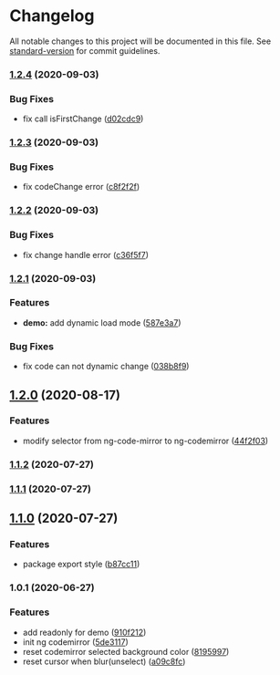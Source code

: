 # Changelog

All notable changes to this project will be documented in this file. See [standard-version](https://github.com/conventional-changelog/standard-version) for commit guidelines.

### [1.2.4](https://github.com/pubuzhixing8/ng-codemirror/compare/v1.2.3...v1.2.4) (2020-09-03)


### Bug Fixes

* fix call isFirstChange ([d02cdc9](https://github.com/pubuzhixing8/ng-codemirror/commit/d02cdc946262277bf00924f625adf6f52390f112))

### [1.2.3](https://github.com/pubuzhixing8/ng-codemirror/compare/v1.2.2...v1.2.3) (2020-09-03)


### Bug Fixes

* fix codeChange error ([c8f2f2f](https://github.com/pubuzhixing8/ng-codemirror/commit/c8f2f2f1af91f812db0c6be4f75c873d00bc44ef))

### [1.2.2](https://github.com/pubuzhixing8/ng-codemirror/compare/v1.2.1...v1.2.2) (2020-09-03)


### Bug Fixes

* fix change handle error ([c36f5f7](https://github.com/pubuzhixing8/ng-codemirror/commit/c36f5f70e59b1cd4263fdb3dd588fdffcb9d6d14))

### [1.2.1](https://github.com/pubuzhixing8/ng-codemirror/compare/v1.2.0...v1.2.1) (2020-09-03)


### Features

* **demo:** add dynamic load mode ([587e3a7](https://github.com/pubuzhixing8/ng-codemirror/commit/587e3a709b08cfc8f843e86e686c638bb504c49e))


### Bug Fixes

* fix code can not dynamic change ([038b8f9](https://github.com/pubuzhixing8/ng-codemirror/commit/038b8f98a2e006c30f908f6eef4cd0b1126b364c))

## [1.2.0](https://github.com/pubuzhixing8/ng-codemirror/compare/v1.1.2...v1.2.0) (2020-08-17)


### Features

* modify selector from ng-code-mirror to ng-codemirror ([44f2f03](https://github.com/pubuzhixing8/ng-codemirror/commit/44f2f032a742dece3ed27ecab1b10923c6c8997b))

### [1.1.2](https://github.com/pubuzhixing8/ng-codemirror/compare/v1.1.1...v1.1.2) (2020-07-27)

### [1.1.1](https://github.com/pubuzhixing8/ng-codemirror/compare/v1.1.0...v1.1.1) (2020-07-27)

## [1.1.0](https://github.com/pubuzhixing8/ng-codemirror/compare/v1.0.1...v1.1.0) (2020-07-27)


### Features

* package export style ([b87cc11](https://github.com/pubuzhixing8/ng-codemirror/commit/b87cc116b595d4e7aa0892207ba958934889b431))

### 1.0.1 (2020-06-27)


### Features

* add readonly for demo ([910f212](https://github.com/pubuzhixing8/ng-codemirror/commit/910f2124b745e18b4fa9e6679aec9d3f44807cea))
* init ng codemirror ([5de3117](https://github.com/pubuzhixing8/ng-codemirror/commit/5de3117cd0020077181bf13c1c1c14a316985a8e))
* reset codemirror selected background color ([8195997](https://github.com/pubuzhixing8/ng-codemirror/commit/81959971cf60790546127e25f79dfa89b7cba4b7))
* reset cursor when blur(unselect) ([a09c8fc](https://github.com/pubuzhixing8/ng-codemirror/commit/a09c8fc98e3c4afeb614c7a550a68ba7e07df996))

